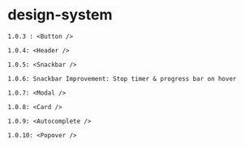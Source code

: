 # design-system

    1.0.3 : <Button />

    1.0.4: <Header />

    1.0.5: <Snackbar />

    1.0.6: Snackbar Improvement: Stop timer & progress bar on hover

    1.0.7: <Modal />

    1.0.8: <Card />

    1.0.9: <Autocomplete />

    1.0.10: <Popover />
